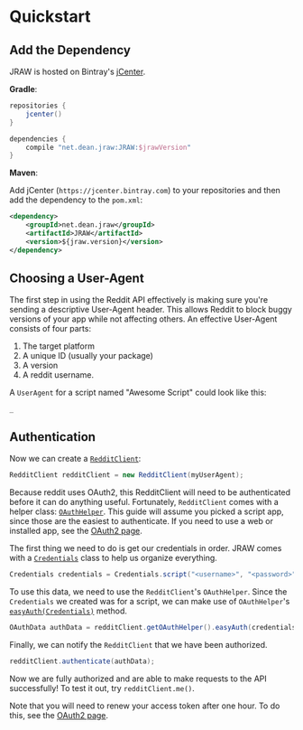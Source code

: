 # Quickstart

## Add the Dependency

JRAW is hosted on Bintray's [jCenter](http://jcenter.bintray.com/net/dean/jraw/JRAW/).

**Gradle**:

```groovy
repositories {
    jcenter()
}

dependencies {
    compile "net.dean.jraw:JRAW:$jrawVersion"
}
```

**Maven**:

Add jCenter (`https://jcenter.bintray.com`) to your repositories and then add the dependency to the `pom.xml`:

```xml
<dependency>
    <groupId>net.dean.jraw</groupId>
    <artifactId>JRAW</artifactId>
    <version>${jraw.version}</version>
</dependency>
```


## Choosing a User-Agent
The first step in using the Reddit API effectively is making sure you're sending a descriptive User-Agent header. This allows Reddit to block buggy versions of your app while not affecting others. An effective User-Agent consists of four parts:

1. The target platform
2. A unique ID (usually your package)
3. A version
4. A reddit username.

A `UserAgent` for a script named "Awesome Script" could look like this:

```@Quickstart.userAgent
_
```

## Authentication

Now we can create a [`RedditClient`](https://thatjavanerd.github.io/JRAW/docs/latest/net/dean/jraw/RedditClient.html):

```java
RedditClient redditClient = new RedditClient(myUserAgent);
```

Because reddit uses OAuth2, this RedditClient will need to be authenticated before it can do anything useful. Fortunately, `RedditClient` comes with a helper class: [`OAuthHelper`](https://thatjavanerd.github.io/JRAW/docs/latest/net/dean/jraw/http/oauth/OAuthHelper.html). This guide will assume you picked a script app, since those are the easiest to authenticate. If you need to use a web or installed app, see the [OAuth2 page](https://github.com/thatJavaNerd/JRAW/wiki/OAuth2).

The first thing we need to do is get our credentials in order. JRAW comes with a [`Credentials`](https://thatjavanerd.github.io/JRAW/docs/latest/net/dean/jraw/http/oauth/Credentials.html) class to help us organize everything.

```java
Credentials credentials = Credentials.script("<username>", "<password>", "<clientId>", "<clientSecret>");
```

To use this data, we need to use the `RedditClient`'s `OAuthHelper`. Since the `Credentials` we created was for a script, we can make use of `OAuthHelper`'s [`easyAuth(Credentials)`](https://thatjavanerd.github.io/JRAW/docs/latest/net/dean/jraw/http/oauth/OAuthHelper.html#easyAuth(net.dean.jraw.http.oauth.Credentials)) method.

```java
OAuthData authData = redditClient.getOAuthHelper().easyAuth(credentials);
```

Finally, we can notify the `RedditClient` that we have been authorized.

```java
redditClient.authenticate(authData);
```

Now we are fully authorized and are able to make requests to the API successfully! To test it out, try `redditClient.me()`.

Note that you will need to renew your access token after one hour. To do this, see the [OAuth2 page](https://github.com/thatJavaNerd/JRAW/wiki/OAuth2).
